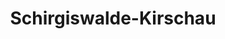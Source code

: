 ---
title: Schirgiswalde-Kirschau
url: /schirgiswalde-kirschau/
latitude: 51.08
longitude: 14.431
---